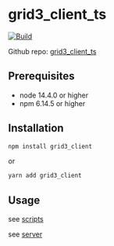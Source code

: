 # grid3_client_ts

[![Build](https://github.com/threefoldtech/grid3_client_ts/actions/workflows/build.yml/badge.svg)](https://github.com/threefoldtech/grid3_client_ts/actions/workflows/build.yml)

Github repo: [grid3_client_ts](https://github.com/threefoldtech/grid3_client_ts.git)

## Prerequisites

- node 14.4.0 or higher
- npm 6.14.5 or higher

## Installation

```bash
npm install grid3_client
```

or

```bash
yarn add grid3_client
```

## Usage

see [scripts](./scripts/README.md)

see [server](./docs/server.md)
